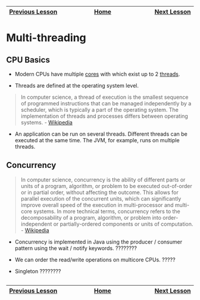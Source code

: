 | [Previous Lesson](https://github.com/Kevin-Lago/java-guide/tree/main/src/) <img width=1000/> | [Home](https://github.com/Kevin-Lago/java-guide) <img width=1000/> | [Next Lesson](https://github.com/Kevin-Lago/java-hackerrank-solutions/tree/main/src/)<img width=1000> |
|:---------------------------------------------------------------------------------------------|:------------------------------------------------------------------:|------------------------------------------------------------------------------------------------------:|

# Multi-threading

## CPU Basics

- Modern CPUs have multiple [cores](https://en.wikipedia.org/wiki/Multi-core_processor) with which exist up to 2 [threads](https://www.geeksforgeeks.org/what-are-threads-in-computer-processor-or-cpu/).

- Threads are defined at the operating system level.

> In computer science, a thread of execution is the smallest sequence of programmed instructions that can be managed independently by a scheduler, which is typically a part of the operating system. The implementation of threads and processes differs between operating systems. - [Wikipedia](https://en.wikipedia.org/wiki/Thread_(computing))

- An application can be run on several threads. Different threads can be executed at the same time. The JVM, for example, runs on multiple threads.

## Concurrency

> In computer science, concurrency is the ability of different parts or units of a program, algorithm, or problem to be executed out-of-order or in partial order, without affecting the outcome. This allows for parallel execution of the concurrent units, which can significantly improve overall speed of the execution in multi-processor and multi-core systems. In more technical terms, concurrency refers to the decomposability of a program, algorithm, or problem into order-independent or partially-ordered components or units of computation. - [Wikipedia](https://en.wikipedia.org/wiki/Concurrency_(computer_science))

- Concurrency is implemented in Java using the producer / consumer pattern using the wait / notify keywords. ????????

- We can order the read/write operations on multicore CPUs. ?????

- Singleton ????????

## 

| <img width=1000/> [Previous Lesson](https://github.com/Kevin-Lago/java-guide/tree/main/src/) | <img width=1000/> [Home](https://github.com/Kevin-Lago/java-guide) | <img width=1000> [Next Lesson](https://github.com/Kevin-Lago/java-hackerrank-solutions/tree/main/src/) |
|:---------------------------------------------------------------------------------------------|:------------------------------------------------------------------:|-------------------------------------------------------------------------------------------------------:|
